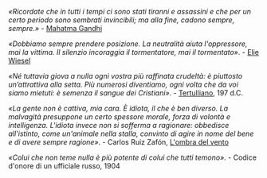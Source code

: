 *«Ricordate che in tutti i tempi ci sono stati tiranni e assassini e che per un certo periodo sono sembrati invincibili; ma alla fine, cadono sempre, sempre.»* - [Mahatma Gandhi](https://amzn.to/4gmNqFl)

*«Dobbiamo sempre prendere posizione. La neutralità aiuta l'oppressore, mai la vittima. Il silenzio incoraggia il tormentatore, mai il tormentato»*. - [Elie Wiesel](https://amzn.to/4hBg0DE)

*«Né tuttavia giova a nulla ogni vostra più raffinata crudeltà: è piuttosto un’attrattiva alla setta. Più numerosi diventiamo, ogni volta che da voi siamo mietuti: è semenza il sangue dei Cristiani»*. - [Tertulliano](https://amzn.to/4hB2QXp), 197 d.C.

*«La gente non è cattiva, mia cara. È idiota, il che è ben diverso. La malvagità presuppone un certo spessore morale, forza di volontà e intelligenza. L'idiota invece non si sofferma a ragionare: obbedisce all'istinto, come un'animale nella stalla, convinto di agire in nome del bene e di avere sempre ragione»*. - Carlos Ruiz Zafón, [L'ombra del vento](https://amzn.to/4hBSNRX)

*«Colui che non teme nulla è più potente di colui che tutti temono»*.  - Codice d'onore di un ufficiale russo, 1904